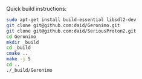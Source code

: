 Quick build instructions:

```bash
sudo apt-get install build-essential libsdl2-dev
git clone git@github.com:daid/Geronimo.git
git clone git@github.com:daid/SeriousProton2.git
cd Geronimo
mkdir _build
cd _build
cmake ..
make -j 5
cd ..
./_build/Geronimo
```

